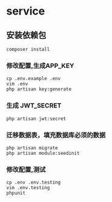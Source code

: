 # service

## 安装依赖包
```
composer install
```

### 修改配置,生成APP_KEY
```
cp .env.example .env
vim .env
php artisan key:generate

```

### 生成 JWT_SECRET
```
php artisan jwt:secret
```

### 迁移数据表，填充数据库必须的数据
```
php artisan migrate
php artisan module:seedinit
```

### 修改配置,测试
```
cp .env .env.testing
vim .env.testing
phpunit
```
